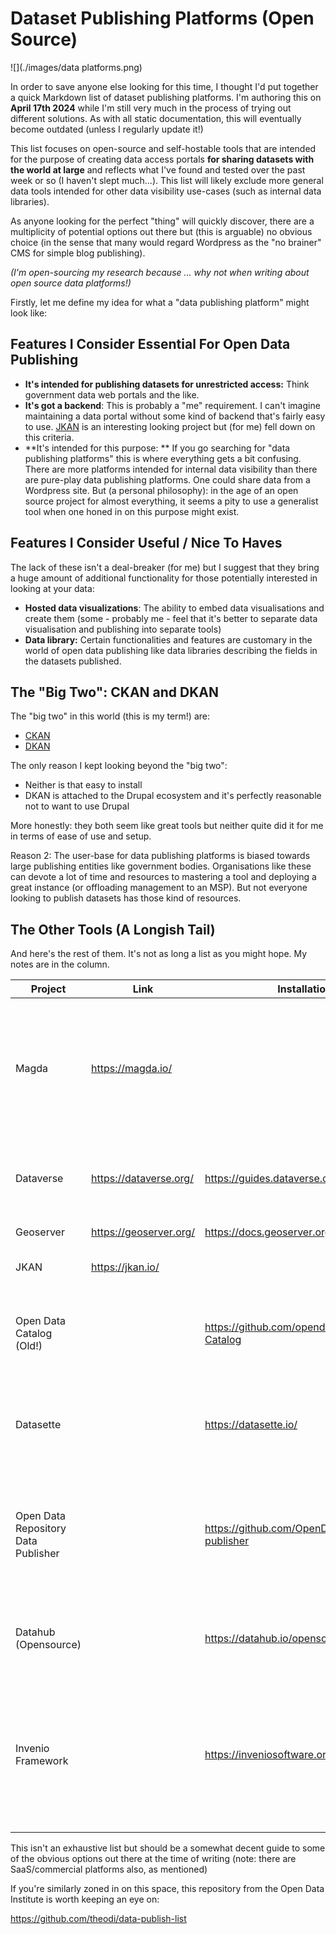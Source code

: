 # Dataset Publishing Platforms (Open Source)

![](./images/data platforms.png)

In order to save anyone else looking for this time, I thought I'd put together a quick Markdown list of dataset publishing platforms. I'm authoring this on **April 17th 2024** while I'm still very much in the process of trying out different solutions. As with all static documentation, this will eventually become outdated (unless I regularly update it!)

This list focuses on open-source and self-hostable tools that are intended for the purpose of creating data access portals **for sharing datasets with the world at large** and reflects what I've found and tested over the past week or so (I haven't slept much...). This list will likely exclude more general data tools intended for other data visibility use-cases (such as internal data libraries).

As anyone looking for the perfect "thing" will quickly discover, there are a multiplicity of potential options out there but (this is arguable) no obvious choice (in the sense that many would regard Wordpress as the "no brainer" CMS for simple blog publishing).

*(I'm open-sourcing my research because ... why not when writing about open source data platforms!)*

Firstly, let me define my idea for what a "data publishing platform" might look like:

## **Features I Consider Essential** For Open Data Publishing 

- **It's intended for publishing datasets for unrestricted access:** Think government data web portals and the like. 
- **It's got a backend**: This is probably a "me" requirement. I can't imagine maintaining a data portal without some kind of backend that's fairly easy to use. [JKAN](https://jkan.io/) is an interesting looking project but (for me) fell down on this criteria.
- **It's intended for this purpose: ** If you go searching for "data publishing platforms" this is where everything gets a bit confusing. There are more platforms intended for internal data visibility than there are pure-play data publishing platforms. One could share data from a Wordpress site. But (a personal philosophy): in the age of an open source project for almost everything, it seems a pity to use a generalist tool when one honed in on this purpose might exist.

## **Features I Consider Useful** / Nice To Haves

The lack of these isn't a deal-breaker (for me) but I suggest that they bring a huge amount of additional functionality for those potentially interested in looking at your data:

- **Hosted data visualizations**: The ability to embed data visualisations and create them (some - probably me - feel that it's better to separate data visualisation and publishing into separate tools)
- **Data library:** Certain functionalities and features are customary in the world of open data publishing like data libraries describing the fields in the datasets published.

## The "Big Two": CKAN and DKAN

The "big two" in this world (this is my term!) are:

- [CKAN](https://ckan.org/)
- [DKAN](https://www.drupal.org/project/dkan)

The only reason I kept looking beyond the "big two":

- Neither is that easy to install 
- DKAN is attached to the Drupal ecosystem and it's perfectly reasonable not to want to use Drupal

More honestly: they both seem like great tools but neither quite did it for me in terms of ease of use and setup. 

Reason 2: The user-base for data publishing platforms is biased towards large publishing entities like government bodies. Organisations like these can devote a lot of time and resources to mastering a tool and deploying a great instance (or offloading management to an MSP). But not everyone looking to publish datasets has those kind of resources. 

## The Other Tools (A Longish Tail)

And here's the rest of them. It's not as long a list as you might hope. My notes are in the column.

| Project                             | Link                   | Installation Guide                                   | Notes                                                        |
| ----------------------------------- | ---------------------- | ---------------------------------------------------- | ------------------------------------------------------------ |
| Magda                               | https://magda.io/      |                                                      | Seems like a nice platform and they mention one deployment that used the tool specifically for open access data publishing. The dealbreaker for me was that the preferred installation method seemed to involve Terraform/Helm/Kubernetes. If that doesn't phase you, worth checking out. |
| Dataverse                           | https://dataverse.org/ | https://guides.dataverse.org/en/latest/              | Nice looking project intended for creating open source research data publishing libraries (not quite what I had in mind but ... close) |
| Geoserver                           | https://geoserver.org/ | https://docs.geoserver.org/                          | Specifically for sharing geospatial data                     |
| JKAN                                | https://jkan.io/       |                                                      | No backend. Seems to be intended more as a proof of concept engine. |
| Open Data Catalog (Old!)            |                        | https://github.com/opendataphilly/Open-Data-Catalog  | Seemed like a promising initiative but (at the time of writing) there have been no commits in more than a decade. Use very old unmaintained software at your own peril! |
| Datasette                           |                        | https://datasette.io/                                | Very much worth checking out! This platform seems to be picking up momentum. It's specifically intended for sharing and visualising data with a data journalism audience. |
| Open Data Repository Data Publisher |                        | https://github.com/OpenDataRepository/data-publisher | "The Open Data Repository's Data Publisher aims to create a simple tool for publishing data to the web. The project will allow non-technical users to design web layouts and their underlying database structures through a web-based, intuitive interface." |
| Datahub (Opensource)                |                        | https://datahub.io/opensource                        | Will update details if I can get them. The link on their site didn't work so I didn't check further. Looks to be the open source branch of a commercial offering. |
| Invenio Framework                   |                        | https://inveniosoftware.org/products/framework/      | If you want to play with the big boys, this might be the tool for you. I tried and failed to get this running on a VPS (you're telling me that my Digital Ocean droplet wasn't good enough to host something built by CERN!?). This looks like a powerful platform worth considering if you have the ability to configure it. |



This isn't an exhaustive list but should be a somewhat decent guide to some of the obvious options out there at the time of writing (note: there are SaaS/commercial platforms also, as mentioned)

If you're similarly zoned in on this space, this repository from the Open Data Institute is worth keeping an eye on:

https://github.com/theodi/data-publish-list

